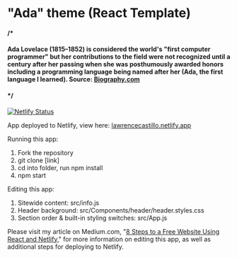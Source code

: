 # "Ada" theme (React Template)

#### /*
#### Ada Lovelace (1815–1852) is considered the world's "first computer programmer" but her contributions to the field were not recognized until a century after her passing when she was posthumously awarded honors including a programming language being named after her (Ada, the first language I learned). Source: [Biography.com](https://www.biography.com/scholar/ada-lovelace)
#### */

[![Netlify Status](https://api.netlify.com/api/v1/badges/42e520fe-9d83-470c-8b40-10060adec0e6/deploy-status)](https://app.netlify.com/sites/lawrencecastillo/deploys)

App deployed to Netlify, view here: [lawrencecastillo.netlify.app](https://lawrencecastillo.netlify.app/)

Running this app:
1. Fork the repository
2. git clone [link]
3. cd into folder, run npm install
4. npm start

Editing this app:
1. Sitewide content: src/info.js
2. Header background: src/Components/header/header.styles.css
3. Section order & built-in styling switches: src/App.js

Please visit my article on Medium.com, "[8 Steps to a Free Website Using React and Netlify](https://medium.com/@lawrence.g.castillo/8-steps-to-a-free-website-using-react-and-netlify-5e2149ede464)," for more information on editing this app, as well as additional steps for deploying to Netlify.
